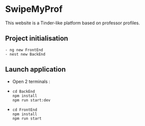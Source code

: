 # SwipeMyProf
This website is a Tinder-like platform based on professor profiles.

## Project initialisation
```
- ng new FrontEnd
- nest new BackEnd
```

## Launch application
- Open 2 terminals :
- ``` 
  cd BackEnd
  npm install
  npm run start:dev
  ```
- ``` 
  cd FrontEnd
  npm install
  npm run start
  ```
